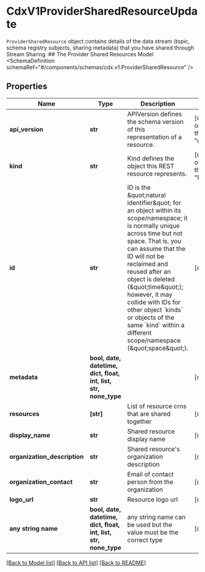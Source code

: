 # CdxV1ProviderSharedResourceUpdate

`ProviderSharedResource` object contains details of the data stream (topic, schema registry subjects, sharing metadata) that you have shared through Stream Sharing.   ## The Provider Shared Resources Model <SchemaDefinition schemaRef=\"#/components/schemas/cdx.v1.ProviderSharedResource\" />

## Properties
Name | Type | Description | Notes
------------ | ------------- | ------------- | -------------
**api_version** | **str** | APIVersion defines the schema version of this representation of a resource. | [optional] [readonly]  if omitted the server will use the default value of "cdx/v1"
**kind** | **str** | Kind defines the object this REST resource represents. | [optional] [readonly]  if omitted the server will use the default value of "ProviderSharedResource"
**id** | **str** | ID is the \&quot;natural identifier\&quot; for an object within its scope/namespace; it is normally unique across time but not space. That is, you can assume that the ID will not be reclaimed and reused after an object is deleted (\&quot;time\&quot;); however, it may collide with IDs for other object &#x60;kinds&#x60; or objects of the same &#x60;kind&#x60; within a different scope/namespace (\&quot;space\&quot;). | [optional] [readonly] 
**metadata** | **bool, date, datetime, dict, float, int, list, str, none_type** |  | [optional] 
**resources** | **[str]** | List of resource crns that are shared together | [optional] 
**display_name** | **str** | Shared resource display name | [optional] 
**organization_description** | **str** | Shared resource&#39;s organization description | [optional] 
**organization_contact** | **str** | Email of contact person from the organization | [optional] 
**logo_url** | **str** | Resource logo url | [optional] [readonly] 
**any string name** | **bool, date, datetime, dict, float, int, list, str, none_type** | any string name can be used but the value must be the correct type | [optional]

[[Back to Model list]](../README.md#documentation-for-models) [[Back to API list]](../README.md#documentation-for-api-endpoints) [[Back to README]](../README.md)


